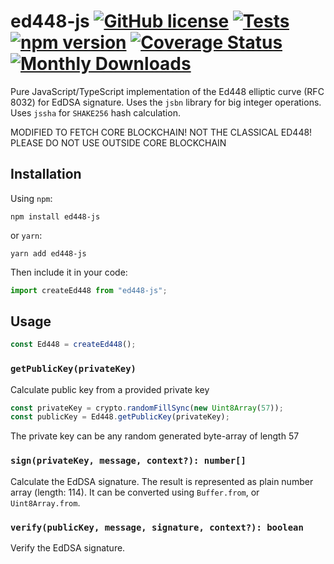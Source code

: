 # ed448-js [![GitHub license](https://img.shields.io/github/license/Iskander508/Ed448-js?style=flat)](https://github.com/Iskander508/Ed448-js/blob/master/LICENSE) [![Tests](https://github.com/Iskander508/Ed448-js/workflows/CI/badge.svg)](https://github.com/Iskander508/Ed448-js/actions) [![npm version][npm-img]][npm-url] [![Coverage Status][coveralls-img]][coveralls-url] [![Monthly Downloads][downloads-img]][downloads-url]

[npm-url]: https://www.npmjs.com/package/ed448-js
[npm-img]: https://img.shields.io/npm/v/ed448-js
[coveralls-url]: https://coveralls.io/github/Iskander508/Ed448-js?branch=master
[coveralls-img]: https://coveralls.io/repos/Iskander508/Ed448-js/badge.svg?branch=master&service=github
[downloads-url]: https://www.npmjs.com/package/ed448-js
[downloads-img]: https://img.shields.io/npm/dm/ed448-js.svg

Pure JavaScript/TypeScript implementation of the Ed448 elliptic curve (RFC 8032) for EdDSA signature. Uses the `jsbn` library for big integer operations. Uses `jssha` for `SHAKE256` hash calculation.

MODIFIED TO FETCH CORE BLOCKCHAIN! NOT THE CLASSICAL ED448! PLEASE DO NOT USE OUTSIDE CORE BLOCKCHAIN

## Installation

Using `npm`:

    npm install ed448-js

or `yarn`:

    yarn add ed448-js

Then include it in your code:

```ts
import createEd448 from "ed448-js";
```

## Usage

```ts
const Ed448 = createEd448();
```

### `getPublicKey(privateKey)`

Calculate public key from a provided private key

```ts
const privateKey = crypto.randomFillSync(new Uint8Array(57));
const publicKey = Ed448.getPublicKey(privateKey);
```

The private key can be any random generated byte-array of length 57

### `sign(privateKey, message, context?): number[]`

Calculate the EdDSA signature.
The result is represented as plain number array (length: 114). It can be converted using `Buffer.from`, or `Uint8Array.from`.

### `verify(publicKey, message, signature, context?): boolean`

Verify the EdDSA signature.
